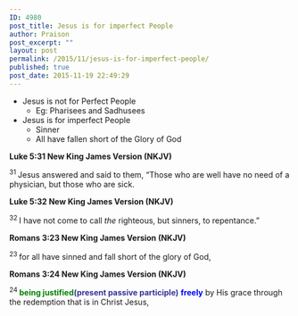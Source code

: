 ```yaml
---
ID: 4980
post_title: Jesus is for imperfect People
author: Praison
post_excerpt: ""
layout: post
permalink: /2015/11/jesus-is-for-imperfect-people/
published: true
post_date: 2015-11-19 22:49:29
---
```

<ul>
	<li>Jesus is not for Perfect People
<ul>
	<li>Eg: Pharisees and Sadhusees</li>
</ul>
</li>
	<li>Jesus is for imperfect People
<ul>
	<li>Sinner</li>
	<li>All have fallen short of the Glory of God</li>
</ul>
</li>
</ul>
<p class="passage-display"><strong><span class="passage-display-bcv">Luke 5:31
</span><span class="passage-display-version">New King James Version (NKJV)</span></strong></p>
<span id="en-NKJV-25139" class="text Luke-5-31"><sup class="versenum">31 </sup>Jesus answered and said to them, <span class="woj">“Those who are well have no need of a physician, but those who are sick.</span></span>
<p class="passage-display"><strong><span class="passage-display-bcv">Luke 5:32
</span><span class="passage-display-version">New King James Version (NKJV)</span></strong></p>
<span id="en-NKJV-25140" class="text Luke-5-32"><sup class="versenum">32 </sup><span class="woj">I have not come to call <i>the</i> righteous, but sinners, to repentance.”</span></span>
<p class="passage-display"><strong><span class="passage-display-bcv">Romans 3:23
</span><span class="passage-display-version">New King James Version (NKJV)</span></strong></p>
<span id="en-NKJV-28015" class="text Rom-3-23"><sup class="versenum">23 </sup>for all have sinned and fall short of the glory of God,</span>
<p class="passage-display"><strong><span class="passage-display-bcv">Romans 3:24
</span><span class="passage-display-version">New King James Version (NKJV)</span></strong></p>
<span id="en-NKJV-28016" class="text Rom-3-24"><sup class="versenum">24 </sup><span style="color: #008000;"><strong>being justified</strong></span><span style="color: #333399;"><strong>(present passive participle)</strong></span> <span style="color: #0000ff;"><strong>freely</strong></span> by His grace through the redemption that is in Christ Jesus,</span>
